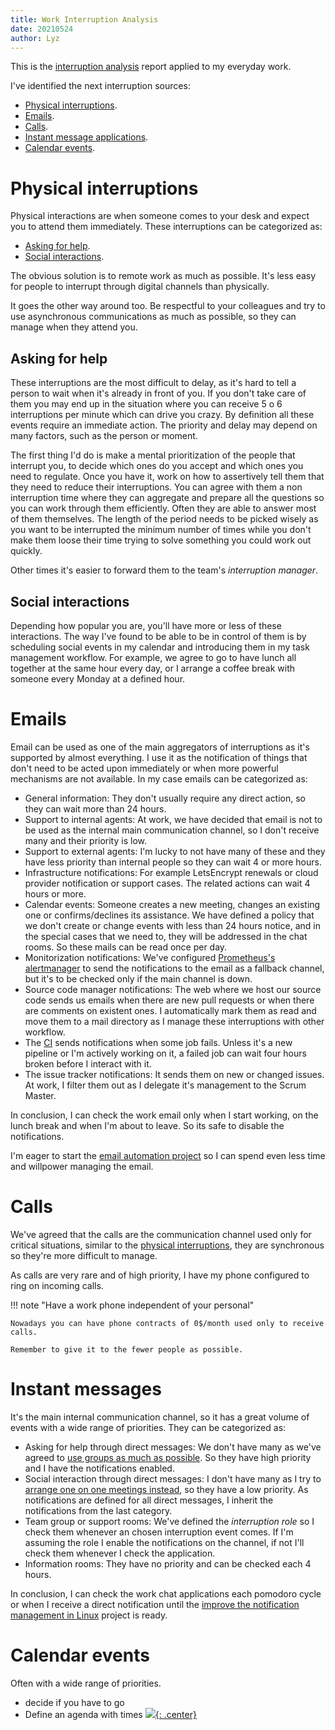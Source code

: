 ```yaml
---
title: Work Interruption Analysis
date: 20210524
author: Lyz
---
```


This is the [interruption
analysis](interruption_management.md#interruption-analysis) report applied to my
everyday work.

I've identified the next interruption sources:

* [Physical interruptions](#physical-interruptions).
* [Emails](#emails).
* [Calls](#calls).
* [Instant message applications](#instant-messages).
* [Calendar events](#calendar-events).

# Physical interruptions

Physical interactions are when someone comes to your desk and expect you to
attend them immediately. These interruptions can be categorized as:

* [Asking for help](#asking-for-help).
* [Social interactions](#social-interactions).

The obvious solution is to remote work as much as possible. It's less easy for
people to interrupt through digital channels than physically.

It goes the other way around too. Be respectful to your colleagues and try to
use asynchronous communications as much as possible, so they can manage when
they attend you.

## Asking for help

These interruptions are the most difficult to delay, as it's hard to tell
a person to wait when it's already in front of you. If you don't take care of
them you may end up in the situation where you can receive 5 o 6 interruptions per
minute which can drive you crazy. By definition all these events require an
immediate action. The priority and delay may depend on many factors, such as
the person or moment.

The first thing I'd do is make a mental prioritization of the people that
interrupt you, to decide which ones do you accept and which ones you need to
regulate. Once you have it, work on how to assertively tell them that they need
to reduce their interruptions. You can agree with them a non interruption time
where they can aggregate and prepare all the questions so you can work through
them efficiently. Often they are able to answer most of them themselves. The
length of the period needs to be picked wisely as you want to be interrupted the
minimum number of times while you don't make them loose their time trying to
solve something you could work out quickly.

Other times it's easier to forward them to the team's *interruption manager*.

## Social interactions

Depending how popular you are, you'll have more or less of these interactions.
The way I've found to be able to be in control of them is by scheduling social
events in my calendar and introducing them in my task management workflow. For
example, we agree to go to have lunch all together at the same hour every day,
or I arrange a coffee break with someone every Monday at a defined hour.

# Emails

Email can be used as one of the main aggregators of interruptions as it's
supported by almost everything. I use it as the notification of things that
don't need to be acted upon immediately or when more powerful mechanisms are not
available. In my case emails can be categorized as:

* General information: They don't usually require any direct action, so they can
    wait more than 24 hours.
* Support to internal agents: At work, we have decided that email is not to be
    used as the internal main communication channel, so I don't receive many and
    their priority is low.
* Support to external agents: I'm lucky to not have many of these and they have
    less priority than internal people so they can wait 4 or more hours.
* Infrastructure notifications: For example LetsEncrypt renewals or cloud provider
    notification or support cases. The related actions can wait 4 hours or more.
* Calendar events: Someone creates a new meeting, changes an existing one or
    confirms/declines its assistance. We have defined a policy that we don't
    create or change events with less than 24 hours notice, and in the special
    cases that we need to, they will be addressed in the chat rooms. So these
    mails can be read once per day.
* Monitorization notifications: We've configured [Prometheus's
    alertmanager](prometheus.md) to send the notifications to the email as
    a fallback channel, but it's to be checked only if the main channel is down.
* Source code manager notifications: The web where we host our source code sends
    us emails when there are new pull requests or when there are comments on
    existent ones. I automatically mark them as read and move them to a mail
    directory as I manage these interruptions with other workflow.
* The [CI](ci.md) sends notifications when some job fails. Unless it's a new
    pipeline or I'm actively working on it, a failed job can wait four
    hours broken before I interact with it.
* The issue tracker notifications: It sends them on new or changed issues.
    At work, I filter them out as I delegate it's management to the Scrum
    Master.

In conclusion, I can check the work email only when I start working, on the
lunch break and when I'm about to leave. So its safe to disable the
notifications.

I'm eager to start the [email automation
project](projects.md#automate-email-management) so I can spend even less time
and willpower managing the email.

# Calls

We've agreed that the calls are the communication channel used only for critical
situations, similar to the [physical interruptions](#physical-interruptions),
they are synchronous so they're more difficult to manage.

As calls are very rare and of high priority, I have my phone configured to ring
on incoming calls.

!!! note "Have a work phone independent of your personal"

    Nowadays you can have phone contracts of 0$/month used only to receive
    calls.

    Remember to give it to the fewer people as possible.

# Instant messages

It's the main internal communication channel, so it has a great volume of events
with a wide range of priorities. They can be categorized as:

* Asking for help through direct messages: We don't have many as we've agreed to
    [use groups as much as
    possible](instant_messages_management.md#at-work-or-collectives-use-group-rooms-over-direct-messages).
    So they have high priority and I have the notifications enabled.
* Social interaction through direct messages: I don't have many as I try to
    [arrange one on one meetings
    instead](instant_messages_management.md#use-calls-for-non-short-conversations),
    so they have a low priority. As notifications are defined for all direct
    messages, I inherit the notifications from the last category.
* Team group or support rooms: We've defined the *interruption role* so I check them
    whenever an chosen interruption event comes. If I'm assuming the role
    I enable the notifications on the channel, if not I'll check them whenever
    I check the application.
* Information rooms: They have no priority and can be checked each 4 hours.

In conclusion, I can check the work chat applications each pomodoro cycle or
when I receive a direct notification until the [improve the notification management in
Linux](projects.md#improve-the-notification-management-in-linux) project is ready.

# Calendar events

Often with a wide range of priorities.

* decide if you have to go
* Define an agenda with times
[![](not-by-ai.svg){: .center}](https://notbyai.fyi)
